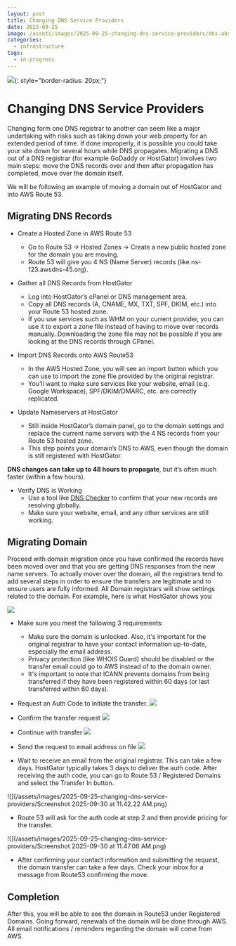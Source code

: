 ```yaml
---
layout: post
title: Changing DNS Service Providers
date: 2025-09-25
image: /assets/images/2025-09-25-changing-dns-service-providers/dns-abstract.png
categories:
  - infrastructure
tags:
  - in-progress
---
```


![](/assets/images/2025-09-25-changing-dns-service-providers/dns-abstract.png){: style="border-radius: 20px;"}

# Changing DNS Service Providers

Changing form one DNS registrar to another can seem like a major undertaking with risks such as taking down your web property for an extended period of time. If done improperly, it is possible you could take your site down for several hours while DNS propagates. Migrating a DNS out of a DNS registrar (for example GoDaddy or HostGator) involves two main steps: move the DNS records over and then after propagation has completed, move over the domain itself. 

We will be following an example of moving a domain out of HostGator and into AWS Route 53.

## Migrating DNS Records

- Create a Hosted Zone in AWS Route 53
	- Go to Route 53 → Hosted Zones → Create a new public hosted zone for the domain you are moving.
	- Route 53 will give you 4 NS (Name Server) records (like ns-123.awsdns-45.org).

- Gather all DNS Records from HostGator
	- Log into HostGator’s cPanel or DNS management area.
	- Copy all DNS records (A, CNAME, MX, TXT, SPF, DKIM, etc.) into your Route 53 hosted zone.
	- If you use services such as WHM on your current provider, you can use it to export a zone file instead of having to move over records manually. Downloading the zone file may not be possible if you are looking at the DNS records through CPanel.

- Import DNS Records onto AWS Route53
	- In the AWS Hosted Zone, you will see an import button which you can use to import the zone file provided by the original registrar.
	- You’ll want to make sure services like your website, email (e.g. Google Workspace), SPF/DKIM/DMARC, etc. are correctly replicated.

- Update Nameservers at HostGator
	- Still inside HostGator’s domain panel, go to the domain settings and replace the current name servers with the 4 NS records from your Route 53 hosted zone.
	- This step points your domain’s DNS to AWS, even though the domain is still registered with HostGator.

**DNS changes can take up to 48 hours to propagate**, but it’s often much faster (within a few hours).

- Verify DNS is Working
	- Use a tool like [DNS Checker](https://dnschecker.org) to confirm that your new records are resolving globally.
	- Make sure your website, email, and any other services are still working.

## Migrating Domain

Proceed with domain migration once you have confirmed the records have been moved over and that you are getting DNS responses from the new name servers. To actually mover over the domain, all the registrars tend to add several steps in order to ensure the transfers are legitimate and to ensure users are fully informed. All Domain registrars will show settings related to the domain. For example, here is what HostGator shows you:

![](/assets/images/2025-09-25-changing-dns-service-providers/domain-overview.png)

- Make sure you meet the following 3 requirements:
	- Make sure the domain is unlocked. Also, it's important for the original registrar to have your contact information up-to-date, especially the email address. 
	- Privacy protection (like WHOIS Guard) should be disabled or the transfer email could go to AWS instead of to the domain owner.
	- It's important to note that ICANN prevents domains from being transferred if they have been registered within 60 days (or last transferred within 60 days).

- Request an Auth Code to initiate the transfer.
![](/assets/images/2025-09-25-changing-dns-service-providers/transfer-domain-first.png)

- Confirm the transfer request
![](/assets/images/2025-09-25-changing-dns-service-providers/transfer-domain-second.png)

- Continue with transfer
![](/assets/images/2025-09-25-changing-dns-service-providers/transfer-domain-third.png)

- Send the request to email address on file
![](/assets/images/2025-09-25-changing-dns-service-providers/transfer-domain-fourth.png)

- Wait to receive an email from the original registrar. This can take a few days. HostGator typically takes 3 days to deliver the auth code. After receiving the auth code, you can go to Route 53 / Registered Domains and select the Transfer In button. 


![](/assets/images/2025-09-25-changing-dns-service-providers/Screenshot 2025-09-30 at 11.42.22 AM.png)

- Route 53 will ask for the auth code at step 2 and then provide pricing for the transfer.

![](/assets/images/2025-09-25-changing-dns-service-providers/Screenshot 2025-09-30 at 11.47.06 AM.png)

- After confirming your contact information and submitting the request, the domain transfer can take a few days. Check your inbox for a message from Route53 confirming the move. 

## Completion

After this, you will be able to see the domain in Route53 under Registered Domains. Going forward, renewals of the domain will be done through AWS. All email notifications / reminders regarding the domain will come from AWS.